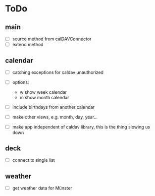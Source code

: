 # ToDo
## main
- [ ] source method from calDAVConnector
- [ ] extend method
## calendar
- [ ] catching exceptions for caldav unauthorized
- [ ] options:
    - w                  show week calendar
    - m                  show month calendar

- [ ] include birthdays from another calendar
- [ ] make other views, e.g. month, day, year...
- [ ] make app independent of caldav library, this is the thing slowing us down
## deck
- [ ] connect to single list
## weather
- [ ] get weather data for Münster
